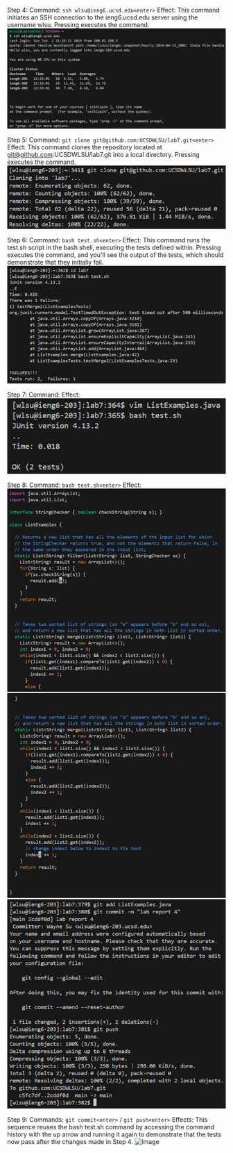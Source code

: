 Step 4:
Command: `ssh wlsu@ieng6.ucsd.edu<enter>`
Effect: This command initiates an SSH connection to the ieng6.ucsd.edu server using the username wlsu. Pressing <enter> executes the command.
![Image](lab4pic1.png)

Step 5:
Command: `git clone git@github.com:UCSDWLSU/lab7.git<enter>`
Effect: This command clones the repository located at git@github.com:UCSDWLSU/lab7.git into a local directory. Pressing <enter> executes the command.
![Image](lab4pic2.png)

Step 6:
Command: `bash test.sh<enter>`
Effect: This command runs the test.sh script in the bash shell, executing the tests defined within. Pressing <enter> executes the command, and you'll see the output of the tests, which should demonstrate that they initially fail.
![Image](lab4pic3.png)

Step 7:
Command: 
Effect: 
![Image](lab4pic4.png)

Step 8:
Command: `bash test.sh<enter>`
Effect: 
![Image](lab4pic5.png)
![Image](lab4pic6.png)
![Image](lab4pic7.png)

Step 9:
Commands: `git commit<enter>` / `git push<enter>`
Effects: This sequence reuses the bash test.sh command by accessing the command history with the up arrow and running it again to demonstrate that the tests now pass after the changes made in Step 4.
![Image](lab4pic8.png)
